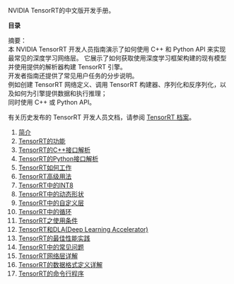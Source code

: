 
NVIDIA TensorRT的中文版开发手册。

**目录**

摘要：  
本 NVIDIA TensorRT 开发人员指南演示了如何使用 C++ 和 Python API 来实现最常见的深度学习网络层。 它展示了如何获取使用深度学习框架构建的现有模型并使用提供的解析器构建 TensorRT 引擎。   
开发者指南还提供了常见用户任务的分步说明。   
例如创建 TensorRT 网络定义、调用 TensorRT 构建器、序列化和反序列化，以及如何为引擎提供数据和执行推理；   
同时使用 C++ 或 Python API。

有关历史发布的 TensorRT 开发人员文档，请参阅 [TensorRT 档案](https://docs.nvidia.com/deeplearning/tensorrt/archives/index.html)。

1. [简介](1.简介/1.简介.md)
2. [TensorRT的功能](2.TensorRT的能力/2.TensorRT的功能.md)
3. [TensorRT的C++接口解析](3.TensorRT的C++接口解析/TensorRT的C++接口解析.md)
4. [TensorRT的Python接口解析](4.TensorRT的Python接口解析/TensorRT的Python接口解析.md)
5. [TensorRT如何工作](5.TensorRT如何工作/5.TensorRT如何工作.md)
6. [TensorRT高级用法](6.TensorRT高级用法/TensorRT高级用法.md)
7. [TensorRT中的INT8](7.TensorRT中的INT8\TensorRT中的INT8.md)
8. [TensorRT中的动态形状](8.TensorRT中的动态形状/TensorRT中的动态形状.md)
9. [TensorRT中的自定义层](9.TensorRT中的自定义层/TensorRT中的自定义层.md)
10. [TensorRT中的循环](10_TensorRT中的循环/TensorRT中的循环.md)
11. [TensorRT之使用条件](11.TensorRT之使用条件/TensorRT之条件控制.md)
12. [TensorRT和DLA(Deep Learning Accelerator)](12.TensorRT和DLA(Deep_Learning_Accelerator)/TensorRT和DLA(Deep_Learning_Accelerator).md)
13. [TensorRT的最佳性能实践](13.TensorRT的最佳性能实践/TensorRT的最佳性能实践.md)
14. [TensorRT中的常见问题](14.TensorRT中的常见问题/TensorRT中的常见问题.md)
15. [TensorRT网络层详解](15.TensorRT网络层详解/15.TensorRT网络层详解.md)
16. [TensorRT的数据格式定义详解](16.TensorRT的数据格式定义详解/TensorRT的数据格式定义详解.md)
17. [TensorRT的命令行程序](17.TensorRT的命令行程序/TensorRT的命令行程序.md)



